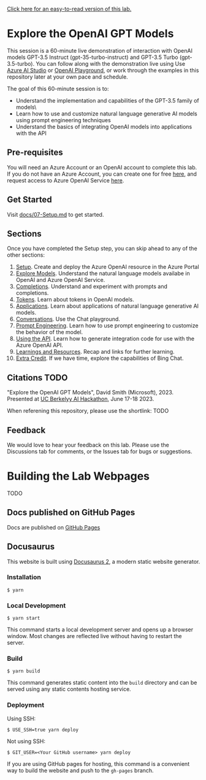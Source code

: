 [Click here for an easy-to-read version of this lab.](TODO)

# Explore the OpenAI GPT Models

This session is a 60-minute live demonstration of interaction with OpenAI models GPT-3.5 Instruct (gpt-35-turbo-instruct) and GPT-3.5 Turbo (gpt-3.5-turbo). You can follow along with the demonstration live using Use [Azure AI Studio](https://oai.azure.com/portal) or [OpenAI Playground](https://platform.openai.com/playground), or work through the examples in this repository later at your own pace and schedule.

The goal of this 60-minute session is to:
  * Understand the implementation and capabilities of the GPT-3.5 family of models\
  * Learn how to use and customize natural language generative AI models using prompt engineering techniques
  * Understand the basics of integrating OpenAI models into applications with the API

## Pre-requisites

You will need an Azure Account or an OpenAI account to complete this lab. If you do not have an Azure Account, you can create one for free [here](https://azure.microsoft.com/en-us/free/), and request access to Azure OpenAI Service [here](https://aka.ms/oai/access).

## Get Started

Visit [docs/07-Setup.md](docs/07-Setup.md) to get started.

## Sections

Once you have completed the Setup step, you can skip ahead to any of the other sections:

1. [Setup](0%20Setup.md). Create and deploy the Azure OpenAI resource in the Azure Portal
1. [Explore Models](1%20Explore%20Models.md). Understand the natural language models availabe in OpenAI and Azure OpenAI Service.
1. [Completions](2%20Completions.md). Understand and experiment with prompts and completions.
1. [Tokens](3%20Tokens.md). Learn about tokens in OpenAI models.
1. [Applications](4%20Applications.md). Learn about applications of natural language generative AI models.
1. [Conversations](5%20Conversations.md). Use the Chat playground.
1. [Prompt Engineering](6%20Prompt%20Engineering.md). Learn how to use prompt engineering to customize the behavior of the model.
1. [Using the API](7%20Using%20the%20API.md). Learn how to generate integration code for use with the Azure OpenAI API.
1. [Learnings and Resources](8%20Learnings%20and%20Resources.md). Recap and links for further learning.
1. [Extra Credit](9%20Extra%20Credit.md). If we have time, explore the capabilities of Bing Chat.

## Citations TODO

"Explore the OpenAI GPT Models", David Smith (Microsoft), 2023. Presented at [UC Berkelyy AI Hackathon](https://ai.calhacks.io), June 17-18 2023. 

When referening this repository, please use the shortlink: TODO 

## Feedback

We would love to hear your feedback on this lab. Please use the Discussions tab for comments, or the Issues tab for bugs or suggestions.

# Building the Lab Webpages

TODO

## Docs published on GitHub Pages

Docs are published on [GitHub Pages](TODO)

## Docusaurus

This website is built using [Docusaurus 2](https://docusaurus.io/), a modern static website generator.

### Installation

```
$ yarn
```

### Local Development

```
$ yarn start
```

This command starts a local development server and opens up a browser window. Most changes are reflected live without having to restart the server.

### Build

```
$ yarn build
```

This command generates static content into the `build` directory and can be served using any static contents hosting service.

### Deployment

Using SSH:

```
$ USE_SSH=true yarn deploy
```

Not using SSH:

```
$ GIT_USER=<Your GitHub username> yarn deploy
```

If you are using GitHub pages for hosting, this command is a convenient way to build the website and push to the `gh-pages` branch.

